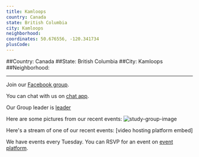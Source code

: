 ```yaml
---
title: Kamloops
country: Canada
state: British Columbia
city: Kamloops
neighborhood: 
coordinates: 50.676556, -120.341734
plusCode:
---
```


##Country: Canada
##State: British Columbia
##City: Kamloops
##Neighborhood: 
*****
Join our [Facebook group](https://www.facebook.com/groups/free.code.camp.kamloops).

You can chat with us on [chat app]().

Our Group leader is [leader]()

Here are some pictures from our recent events:
![study-group-image]()

Here's a stream of one of our recent events:
[video hosting platform embed]

We have events every Tuesday. You can RSVP for an event on [event platform]().
